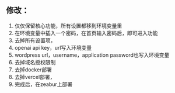 
## 修改：
1. 仅仅保留核心功能，所有设置都移到环境变量里
2. 在环境变量中插入一个密码，在首页输入密码后，即可进入功能
3. 去掉所有设置项，
4. openai api key，url写入环境变量
5. wordpress url，username，application password也写入环境变量
6. 去掉域名授权限制
7. 去掉docker部署
8. 去掉vercel部署，
9. 完成后，在zeabur上部署
